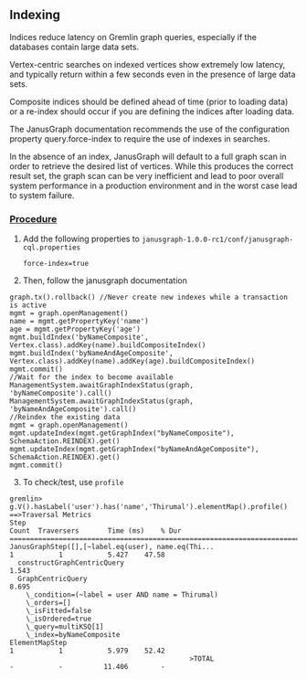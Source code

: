 ## Indexing

Indices reduce latency on Gremlin graph queries, especially if the databases contain large data sets.

Vertex-centric searches on indexed vertices show extremely low latency, and typically return within a few seconds even in the presence of large data sets. 

Composite indices should be defined ahead of time (prior to loading data) or a re-index should occur if you are defining the indices after loading data.


The JanusGraph documentation recommends the use of the configuration property query.force-index to require the use of indexes in searches.

In the absence of an index, JanusGraph will default to a full graph scan in order to retrieve the desired list of vertices. While this produces the correct result set, the graph scan can be very inefficient and lead to poor overall system performance in a production environment and in the worst case lead to system failure. 

### <u>Procedure</u>

1. Add the following properties to `janusgraph-1.0.0-rc1/conf/janusgraph-cql.properties`

    `force-index=true`

2. Then, follow the janusgraph documentation

```
graph.tx().rollback() //Never create new indexes while a transaction is active
mgmt = graph.openManagement()
name = mgmt.getPropertyKey('name')
age = mgmt.getPropertyKey('age')
mgmt.buildIndex('byNameComposite', Vertex.class).addKey(name).buildCompositeIndex()
mgmt.buildIndex('byNameAndAgeComposite', Vertex.class).addKey(name).addKey(age).buildCompositeIndex()
mgmt.commit()
//Wait for the index to become available
ManagementSystem.awaitGraphIndexStatus(graph, 'byNameComposite').call()
ManagementSystem.awaitGraphIndexStatus(graph, 'byNameAndAgeComposite').call()
//Reindex the existing data
mgmt = graph.openManagement()
mgmt.updateIndex(mgmt.getGraphIndex("byNameComposite"), SchemaAction.REINDEX).get()
mgmt.updateIndex(mgmt.getGraphIndex("byNameAndAgeComposite"), SchemaAction.REINDEX).get()
mgmt.commit()
```

3. To check/test, use `profile`

```
gremlin> g.V().hasLabel('user').has('name','Thirumal').elementMap().profile()
==>Traversal Metrics
Step                                                               Count  Traversers       Time (ms)    % Dur
=============================================================================================================
JanusGraphStep([],[~label.eq(user), name.eq(Thi...                     1           1           5.427    47.58
  constructGraphCentricQuery                                                                   1.543
  GraphCentricQuery                                                                            8.695
    \_condition=(~label = user AND name = Thirumal)
    \_orders=[]
    \_isFitted=false
    \_isOrdered=true
    \_query=multiKSQ[1]
    \_index=byNameComposite
ElementMapStep                                                         1           1           5.979    52.42
                                            >TOTAL                     -           -          11.406        -
```